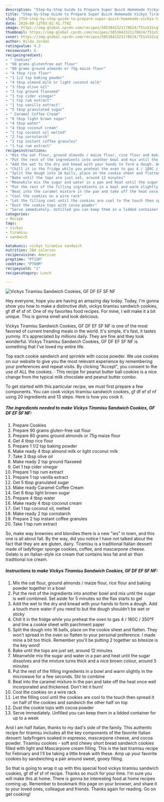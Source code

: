 ```yaml
---
description: "Step-by-Step Guide to Prepare Super Quick Homemade Vickys Tiramisu Sandwich Cookies, GF DF EF SF NF"
title: "Step-by-Step Guide to Prepare Super Quick Homemade Vickys Tiramisu Sandwich Cookies, GF DF EF SF NF"
slug: 2759-step-by-step-guide-to-prepare-super-quick-homemade-vickys-tiramisu-sandwich-cookies-gf-df-ef-sf-nf
date: 2020-09-12T03:02:41.778Z
image: https://img-global.cpcdn.com/recipes/5853842321178624/751x532cq70/vickys-tiramisu-sandwich-cookies-gf-df-ef-sf-nf-recipe-main-photo.jpg
thumbnail: https://img-global.cpcdn.com/recipes/5853842321178624/751x532cq70/vickys-tiramisu-sandwich-cookies-gf-df-ef-sf-nf-recipe-main-photo.jpg
cover: https://img-global.cpcdn.com/recipes/5853842321178624/751x532cq70/vickys-tiramisu-sandwich-cookies-gf-df-ef-sf-nf-recipe-main-photo.jpg
author: Hilda Jordan
ratingvalue: 4.3
reviewcount: 6
recipeingredient:
- " Cookies"
- "90 grams glutenfree oat flour"
- "80 grams ground almonds or 75g maize flour"
- "4 tbsp rice flour"
- "1 1/2 tsp baking powder"
- "4 tbsp almond milk or light coconut milk"
- "3 tbsp olive oil"
- "2 tsp ground flaxseed"
- "1 tsp cider vinegar"
- "1 tsp rum extract"
- "1 tsp vanilla extract"
- "5 tbsp granulated sugar"
- " Caramel Coffee Cream"
- "6 tbsp light brown sugar"
- "4 tbsp water"
- "4 tbsp coconut cream"
- "1 tsp coconut oil melted"
- "2 tsp cornstarch"
- "2 tsp instant coffee granules"
- "1 tsp rum extract"
recipeinstructions:
- "Mix the oat flour, ground almonds / maize flour, rice flour and baking powder together in a bowl"
- "Put the rest of the ingredients into another bowl and mix until the sugar is well combined. Set aside for 5 minutes so the flax starts to gel"
- "Add the wet to the dry and knead with your hands to form a dough. Add a touch more water if you need to but the dough shouldn&#39;t be wet or sticky"
- "Chill it in the fridge while you preheat the oven to gas 4 / 180C / 350°F and line a cookie sheet with parchment paper"
- "Split the dough into 16 balls, place on the cookie sheet and flatten. They won&#39;t spread in the oven so flatten to your personal preference. I made mine a bit too thick. Remember you&#39;ll be putting 2 together so bitesize is the key word!"
- "Bake until the tops are just set, around 12 minutes"
- "Meanwhile mix the sugar and water in a pan and heat until the sugar dissolves and the mixture turns thick and a nice brown colour, around 5 minutes"
- "Put the rest of the filling ingredients in a bowl and warm slightly in the microwave for a few seconds. Stir to combine"
- "Beat into the caramel mixture in the pan and take off the heat once well incorporated and thickened. Don&#39;t let it burn!"
- "Cool the cookies on a wire rack"
- "Let the filling cool until the cookies are cool to the touch then spread it on half of the cookies and sandwich the other half on top"
- "Dust the cookie tops with cocoa powder"
- "Serve immediately. Unfilled you can keep them in a lidded container for up to a week"
categories:
- Recipe
tags:
- vickys
- tiramisu
- sandwich

katakunci: vickys tiramisu sandwich 
nutrition: 284 calories
recipecuisine: American
preptime: "PT15M"
cooktime: "PT60M"
recipeyield: "1"
recipecategory: Lunch

---
```



![Vickys Tiramisu Sandwich Cookies, GF DF EF SF NF](https://img-global.cpcdn.com/recipes/5853842321178624/751x532cq70/vickys-tiramisu-sandwich-cookies-gf-df-ef-sf-nf-recipe-main-photo.jpg)

Hey everyone, hope you are having an amazing day today. Today, I'm gonna show you how to make a distinctive dish, vickys tiramisu sandwich cookies, gf df ef sf nf. One of my favorites food recipes. For mine, I will make it a bit unique. This is gonna smell and look delicious.

Vickys Tiramisu Sandwich Cookies, GF DF EF SF NF is one of the most favored of current trending meals in the world. It's simple, it's fast, it tastes yummy. It's appreciated by millions daily. They are fine and they look wonderful. Vickys Tiramisu Sandwich Cookies, GF DF EF SF NF is something that I've loved my entire life.

Top each cookie sandwich and sprinkle with cocoa powder. We use cookies on our website to give you the most relevant experience by remembering your preferences and repeat visits. By clicking &#34;Accept&#34;, you consent to the use of ALL the cookies. · This recipe for peanut butter ball cookies is a nice change from the typical milk chocolate and peanut butter combo.


To get started with this particular recipe, we must first prepare a few components. You can cook vickys tiramisu sandwich cookies, gf df ef sf nf using 20 ingredients and 13 steps. Here is how you cook it.

<!--inarticleads1-->

##### The ingredients needed to make Vickys Tiramisu Sandwich Cookies, GF DF EF SF NF:

1. Prepare  Cookies
1. Prepare 90 grams gluten-free oat flour
1. Prepare 80 grams ground almonds or 75g maize flour
1. Get 4 tbsp rice flour
1. Prepare 1 1/2 tsp baking powder
1. Make ready 4 tbsp almond milk or light coconut milk
1. Take 3 tbsp olive oil
1. Make ready 2 tsp ground flaxseed
1. Get 1 tsp cider vinegar
1. Prepare 1 tsp rum extract
1. Prepare 1 tsp vanilla extract
1. Get 5 tbsp granulated sugar
1. Make ready  Caramel Coffee Cream
1. Get 6 tbsp light brown sugar
1. Prepare 4 tbsp water
1. Make ready 4 tbsp coconut cream
1. Get 1 tsp coconut oil, melted
1. Make ready 2 tsp cornstarch
1. Prepare 2 tsp instant coffee granules
1. Take 1 tsp rum extract


So, make way brownies and blondies there is a new &#34;ies&#34; in town, and this one is all about fall. By the way, did you notice I have not talked about the fact that they are are gluten, dairy. Tiramisu is a traditional Italian dessert made of ladyfinger sponge cookies, coffee, and mascarpone cheese. Gelato is an Italian-style ice cream that contains less fat and air than traditional ice cream. 

<!--inarticleads2-->

##### Instructions to make Vickys Tiramisu Sandwich Cookies, GF DF EF SF NF:

1. Mix the oat flour, ground almonds / maize flour, rice flour and baking powder together in a bowl
1. Put the rest of the ingredients into another bowl and mix until the sugar is well combined. Set aside for 5 minutes so the flax starts to gel
1. Add the wet to the dry and knead with your hands to form a dough. Add a touch more water if you need to but the dough shouldn&#39;t be wet or sticky
1. Chill it in the fridge while you preheat the oven to gas 4 / 180C / 350°F and line a cookie sheet with parchment paper
1. Split the dough into 16 balls, place on the cookie sheet and flatten. They won&#39;t spread in the oven so flatten to your personal preference. I made mine a bit too thick. Remember you&#39;ll be putting 2 together so bitesize is the key word!
1. Bake until the tops are just set, around 12 minutes
1. Meanwhile mix the sugar and water in a pan and heat until the sugar dissolves and the mixture turns thick and a nice brown colour, around 5 minutes
1. Put the rest of the filling ingredients in a bowl and warm slightly in the microwave for a few seconds. Stir to combine
1. Beat into the caramel mixture in the pan and take off the heat once well incorporated and thickened. Don&#39;t let it burn!
1. Cool the cookies on a wire rack
1. Let the filling cool until the cookies are cool to the touch then spread it on half of the cookies and sandwich the other half on top
1. Dust the cookie tops with cocoa powder
1. Serve immediately. Unfilled you can keep them in a lidded container for up to a week


And I am half Italian, thanks to my dad&#39;s side of the family. This authentic recipe for tiramisu includes all the key components of the favorite Italian dessert: ladyfingers soaked in espresso, mascarpone cheese, and cocoa powder. Tiramisu cookies - soft and chewy short bread sandwich cookies filled with light and Mascarpone cream filling. This is the last tiramisu recipe for February and I&#39;ll be taking a little break with these. Amp up your favorite cookies by sandwiching a pair around sweet, gooey filling. 

So that is going to wrap it up with this special food vickys tiramisu sandwich cookies, gf df ef sf nf recipe. Thanks so much for your time. I'm sure you will make this at home. There is gonna be interesting food at home recipes coming up. Remember to bookmark this page on your browser, and share it to your loved ones, colleague and friends. Thanks again for reading. Go on get cooking!
